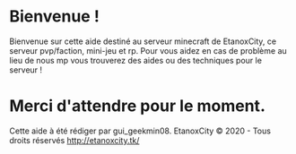 # Bienvenue !

Bienvenue sur cette aide destiné au serveur minecraft de EtanoxCity, ce serveur pvp/faction, mini-jeu et rp.
Pour vous aidez en cas de problème au lieu de nous mp vous trouverez des aides ou des techniques pour le serveur !

# Merci d'attendre pour le moment.

Cette aide à été rédiger par gui_geekmin08.
EtanoxCity © 2020 - Tous droits réservés
http://etanoxcity.tk/
